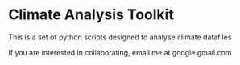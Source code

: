 # Climate Analysis Toolkit

This is a set of python scripts designed to analyse climate datafiles

If you are interested in collaborating, email me at google.gmail.com
